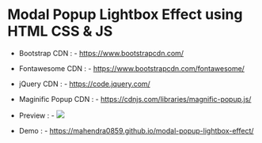 # Modal Popup Lightbox Effect using HTML CSS & JS

- Bootstrap CDN : - https://www.bootstrapcdn.com/

- Fontawesome CDN : - https://www.bootstrapcdn.com/fontawesome/

- jQuery CDN : - https://code.jquery.com/

- Maginific Popup CDN : - https://cdnjs.com/libraries/magnific-popup.js/

* Preview : - ![](https://media.giphy.com/media/eKPVIYSFoe15cIYjcH/giphy.gif)

- Demo : - https://mahendra0859.github.io/modal-popup-lightbox-effect/
